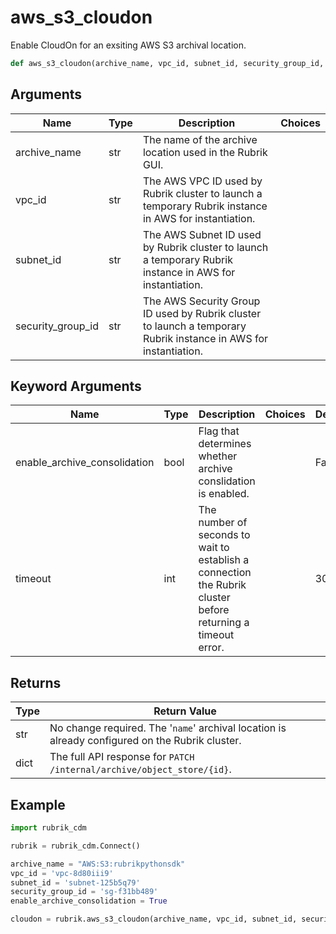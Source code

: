 # aws_s3_cloudon

Enable CloudOn for an exsiting AWS S3 archival location.
```py
def aws_s3_cloudon(archive_name, vpc_id, subnet_id, security_group_id, timeout=30)
```

## Arguments
| Name              | Type | Description                                                                                                      | Choices |
|-------------------|------|------------------------------------------------------------------------------------------------------------------|---------|
| archive_name      | str  | The name of the archive location used in the Rubrik GUI.                                                         |         |
| vpc_id            | str  | The AWS VPC ID used by Rubrik cluster to launch a temporary Rubrik instance in AWS for instantiation.            |         |
| subnet_id         | str  | The AWS Subnet ID used by Rubrik cluster to launch a temporary Rubrik instance in AWS for instantiation.         |         |
| security_group_id | str  | The AWS Security Group ID used by Rubrik cluster to launch a temporary Rubrik instance in AWS for instantiation. |         |

## Keyword Arguments
| Name                         | Type | Description                                                                                                      | Choices | Default |
|------------------------------|------|------------------------------------------------------------------------------------------------------------------|---------|---------|
| enable_archive_consolidation | bool | Flag that determines whether archive conslidation is enabled.                                                    |         | False   |
| timeout                      | int  | The number of seconds to wait to establish a connection the Rubrik cluster before returning a timeout error.     |         | 30      |

## Returns
| Type | Return Value                                                                                    |
|------|-------------------------------------------------------------------------------------------------|
| str  | No change required. The '`name`' archival location is already configured on the Rubrik cluster. |
| dict | The full API response for `PATCH /internal/archive/object_store/{id}`.                          |
## Example
```py
import rubrik_cdm

rubrik = rubrik_cdm.Connect()

archive_name = "AWS:S3:rubrikpythonsdk"
vpc_id = 'vpc-8d80iii9'
subnet_id = 'subnet-125b5q79'
security_group_id = 'sg-f31bb489'
enable_archive_consolidation = True

cloudon = rubrik.aws_s3_cloudon(archive_name, vpc_id, subnet_id, security_group_id, enable_archive_consolidation)
```